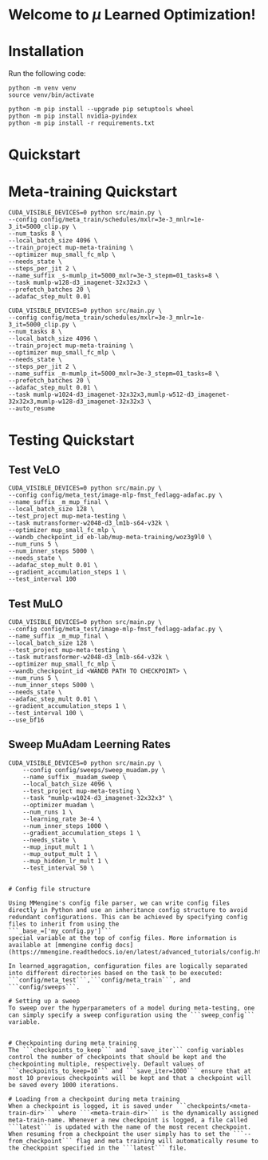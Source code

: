 # Welcome to $\mu$ Learned Optimization!

# Installation

Run the following code:
```
python -m venv venv
source venv/bin/activate

python -m pip install --upgrade pip setuptools wheel
python -m pip install nvidia-pyindex
python -m pip install -r requirements.txt
```

# Quickstart

# Meta-training Quickstart
```
CUDA_VISIBLE_DEVICES=0 python src/main.py \
--config config/meta_train/schedules/mxlr=3e-3_mnlr=1e-3_it=5000_clip.py \
--num_tasks 8 \
--local_batch_size 4096 \
--train_project mup-meta-training \
--optimizer mup_small_fc_mlp \
--needs_state \
--steps_per_jit 2 \
--name_suffix _s-mumlp_it=5000_mxlr=3e-3_stepm=01_tasks=8 \
--task mumlp-w128-d3_imagenet-32x32x3 \
--prefetch_batches 20 \
--adafac_step_mult 0.01

CUDA_VISIBLE_DEVICES=0 python src/main.py \
--config config/meta_train/schedules/mxlr=3e-3_mnlr=1e-3_it=5000_clip.py \
--num_tasks 8 \
--local_batch_size 4096 \
--train_project mup-meta-training \
--optimizer mup_small_fc_mlp \
--needs_state \
--steps_per_jit 2 \
--name_suffix _m-mumlp_it=5000_mxlr=3e-3_stepm=01_tasks=8 \
--prefetch_batches 20 \
--adafac_step_mult 0.01 \
--task mumlp-w1024-d3_imagenet-32x32x3,mumlp-w512-d3_imagenet-32x32x3,mumlp-w128-d3_imagenet-32x32x3 \
--auto_resume
```




# Testing Quickstart


## Test VeLO
```
CUDA_VISIBLE_DEVICES=0 python src/main.py \
--config config/meta_test/image-mlp-fmst_fedlagg-adafac.py \
--name_suffix _m_mup_final \
--local_batch_size 128 \
--test_project mup-meta-testing \
--task mutransformer-w2048-d3_lm1b-s64-v32k \
--optimizer mup_small_fc_mlp \
--wandb_checkpoint_id eb-lab/mup-meta-training/woz3g9l0 \
--num_runs 5 \
--num_inner_steps 5000 \
--needs_state \
--adafac_step_mult 0.01 \
--gradient_accumulation_steps 1 \
--test_interval 100
```

## Test MuLO
```
CUDA_VISIBLE_DEVICES=0 python src/main.py \
--config config/meta_test/image-mlp-fmst_fedlagg-adafac.py \
--name_suffix _m_mup_final \
--local_batch_size 128 \
--test_project mup-meta-testing \
--task mutransformer-w2048-d3_lm1b-s64-v32k \
--optimizer mup_small_fc_mlp \
--wandb_checkpoint_id <WANDB PATH TO CHECKPOINT> \
--num_runs 5 \
--num_inner_steps 5000 \
--needs_state \
--adafac_step_mult 0.01 \
--gradient_accumulation_steps 1 \
--test_interval 100 \
--use_bf16
```

## Sweep MuAdam Leerning Rates
```
CUDA_VISIBLE_DEVICES=0 python src/main.py \
    --config config/sweeps/sweep_muadam.py \
    --name_suffix _muadam_sweep \
    --local_batch_size 4096 \
    --test_project mup-meta-testing \
    --task "mumlp-w1024-d3_imagenet-32x32x3" \
    --optimizer muadam \
    --num_runs 1 \
    --learning_rate 3e-4 \
    --num_inner_steps 1000 \
    --gradient_accumulation_steps 1 \
    --needs_state \
    --mup_input_mult 1 \
    --mup_output_mult 1 \
    --mup_hidden_lr_mult 1 \
    --test_interval 50 \
```

```

# Config file structure

Using MMengine's config file parser, we can write config files directly in Python and use an inheritance config structure to avoid redundant configurations. This can be achieved by specifying config files to inherit from using the 
```_base_=['my_config.py']``` 
special variable at the top of config files. More information is available at [mmengine config docs](https://mmengine.readthedocs.io/en/latest/advanced_tutorials/config.html).

In learned_aggragation, configuration files are logically separated into different directories based on the task to be executed: ```config/meta_test```,```config/meta_train```, and ```config/sweeps```. 

# Setting up a sweep
To sweep over the hyperparameters of a model during meta-testing, one can simply specify a sweep configuration using the ```sweep_config``` variable.


# Checkpointing during meta training
The ```checkpoints_to_keep``` and ```save_iter``` config variables control the number of checkpoints that should be kept and the checkpointing multiple, respectively. Default values of ```checkpoints_to_keep=10``` and ```save_iter=1000``` ensure that at most 10 previous checkpoints will be kept and that a checkpoint will be saved every 1000 iterations.

# Loading from a checkpoint during meta training
When a checkpoint is logged, it is saved under ```checkpoints/<meta-train-dir>``` where ```<meta-train-dir>``` is the dynamically assigned meta-train-name. Whenever a new checkpoint is logged, a file called ```latest``` is updated with the name of the most recent checkpoint. When resuming from a checkpoint the user simply has to set the ```--from_checkpoint``` flag and meta training will automatically resume to the checkpoint specified in the ```latest``` file.

